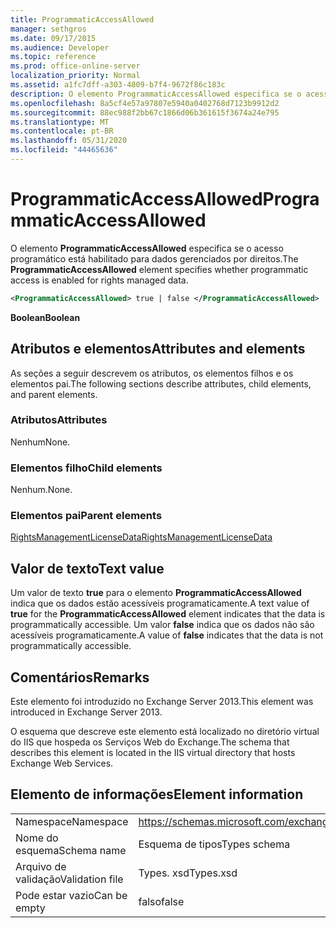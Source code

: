 ```yaml
---
title: ProgrammaticAccessAllowed
manager: sethgros
ms.date: 09/17/2015
ms.audience: Developer
ms.topic: reference
ms.prod: office-online-server
localization_priority: Normal
ms.assetid: a1fc7dff-a303-4809-b7f4-9672f86c183c
description: O elemento ProgrammaticAccessAllowed especifica se o acesso programático está habilitado para dados gerenciados por direitos.
ms.openlocfilehash: 8a5cf4e57a97807e5940a0402768d7123b9912d2
ms.sourcegitcommit: 88ec988f2bb67c1866d06b361615f3674a24e795
ms.translationtype: MT
ms.contentlocale: pt-BR
ms.lasthandoff: 05/31/2020
ms.locfileid: "44465636"
---
```

# <a name="programmaticaccessallowed"></a><span data-ttu-id="a1cd3-103">ProgrammaticAccessAllowed</span><span class="sxs-lookup"><span data-stu-id="a1cd3-103">ProgrammaticAccessAllowed</span></span>

<span data-ttu-id="a1cd3-104">O elemento **ProgrammaticAccessAllowed** especifica se o acesso programático está habilitado para dados gerenciados por direitos.</span><span class="sxs-lookup"><span data-stu-id="a1cd3-104">The **ProgrammaticAccessAllowed** element specifies whether programmatic access is enabled for rights managed data.</span></span> 
  
```XML
<ProgrammaticAccessAllowed> true | false </ProgrammaticAccessAllowed>
```

 <span data-ttu-id="a1cd3-105">**Boolean**</span><span class="sxs-lookup"><span data-stu-id="a1cd3-105">**Boolean**</span></span>
## <a name="attributes-and-elements"></a><span data-ttu-id="a1cd3-106">Atributos e elementos</span><span class="sxs-lookup"><span data-stu-id="a1cd3-106">Attributes and elements</span></span>

<span data-ttu-id="a1cd3-107">As seções a seguir descrevem os atributos, os elementos filhos e os elementos pai.</span><span class="sxs-lookup"><span data-stu-id="a1cd3-107">The following sections describe attributes, child elements, and parent elements.</span></span>
  
### <a name="attributes"></a><span data-ttu-id="a1cd3-108">Atributos</span><span class="sxs-lookup"><span data-stu-id="a1cd3-108">Attributes</span></span>

<span data-ttu-id="a1cd3-109">Nenhum</span><span class="sxs-lookup"><span data-stu-id="a1cd3-109">None.</span></span>
  
### <a name="child-elements"></a><span data-ttu-id="a1cd3-110">Elementos filho</span><span class="sxs-lookup"><span data-stu-id="a1cd3-110">Child elements</span></span>

<span data-ttu-id="a1cd3-111">Nenhum.</span><span class="sxs-lookup"><span data-stu-id="a1cd3-111">None.</span></span>
  
### <a name="parent-elements"></a><span data-ttu-id="a1cd3-112">Elementos pai</span><span class="sxs-lookup"><span data-stu-id="a1cd3-112">Parent elements</span></span>

[<span data-ttu-id="a1cd3-113">RightsManagementLicenseData</span><span class="sxs-lookup"><span data-stu-id="a1cd3-113">RightsManagementLicenseData</span></span>](rightsmanagementlicensedata.md)
  
## <a name="text-value"></a><span data-ttu-id="a1cd3-114">Valor de texto</span><span class="sxs-lookup"><span data-stu-id="a1cd3-114">Text value</span></span>

<span data-ttu-id="a1cd3-115">Um valor de texto **true** para o elemento **ProgrammaticAccessAllowed** indica que os dados estão acessíveis programaticamente.</span><span class="sxs-lookup"><span data-stu-id="a1cd3-115">A text value of **true** for the **ProgrammaticAccessAllowed** element indicates that the data is programmatically accessible.</span></span> <span data-ttu-id="a1cd3-116">Um valor **false** indica que os dados não são acessíveis programaticamente.</span><span class="sxs-lookup"><span data-stu-id="a1cd3-116">A value of **false** indicates that the data is not programmatically accessible.</span></span> 
  
## <a name="remarks"></a><span data-ttu-id="a1cd3-117">Comentários</span><span class="sxs-lookup"><span data-stu-id="a1cd3-117">Remarks</span></span>

<span data-ttu-id="a1cd3-118">Este elemento foi introduzido no Exchange Server 2013.</span><span class="sxs-lookup"><span data-stu-id="a1cd3-118">This element was introduced in Exchange Server 2013.</span></span>
  
<span data-ttu-id="a1cd3-119">O esquema que descreve este elemento está localizado no diretório virtual do IIS que hospeda os Serviços Web do Exchange.</span><span class="sxs-lookup"><span data-stu-id="a1cd3-119">The schema that describes this element is located in the IIS virtual directory that hosts Exchange Web Services.</span></span>
  
## <a name="element-information"></a><span data-ttu-id="a1cd3-120">Elemento de informações</span><span class="sxs-lookup"><span data-stu-id="a1cd3-120">Element information</span></span>

|||
|:-----|:-----|
|<span data-ttu-id="a1cd3-121">Namespace</span><span class="sxs-lookup"><span data-stu-id="a1cd3-121">Namespace</span></span>  <br/> |https://schemas.microsoft.com/exchange/services/2006/types  <br/> |
|<span data-ttu-id="a1cd3-122">Nome do esquema</span><span class="sxs-lookup"><span data-stu-id="a1cd3-122">Schema name</span></span>  <br/> |<span data-ttu-id="a1cd3-123">Esquema de tipos</span><span class="sxs-lookup"><span data-stu-id="a1cd3-123">Types schema</span></span>  <br/> |
|<span data-ttu-id="a1cd3-124">Arquivo de validação</span><span class="sxs-lookup"><span data-stu-id="a1cd3-124">Validation file</span></span>  <br/> |<span data-ttu-id="a1cd3-125">Types. xsd</span><span class="sxs-lookup"><span data-stu-id="a1cd3-125">Types.xsd</span></span>  <br/> |
|<span data-ttu-id="a1cd3-126">Pode estar vazio</span><span class="sxs-lookup"><span data-stu-id="a1cd3-126">Can be empty</span></span>  <br/> |<span data-ttu-id="a1cd3-127">falso</span><span class="sxs-lookup"><span data-stu-id="a1cd3-127">false</span></span>  <br/> |
   

